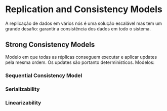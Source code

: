 # Replication and Consistency Models

A replicação de dados em vários nós é uma solução escalável mas tem um grande desafio: garantir a consistência dos dados em todo o sistema.

## Strong Consistency Models

Modelo em que todas as réplicas conseguem executar e aplicar updates pela mesma ordem. Os updates são portanto determinísticos. Modelos:

### Sequential Consistency Model



### Serializability



### Linearizability

